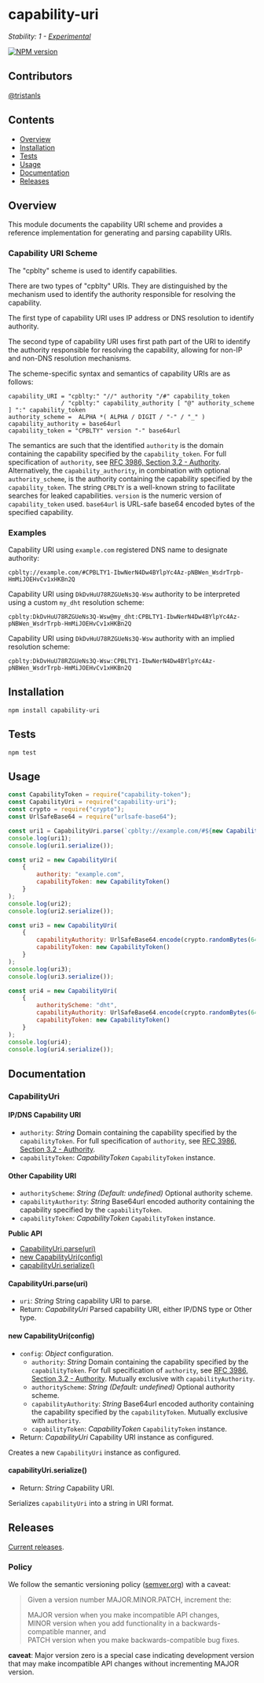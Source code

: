 # capability-uri

_Stability: 1 - [Experimental](https://github.com/tristanls/stability-index#stability-1---experimental)_

[![NPM version](https://badge.fury.io/js/capability-uri.png)](http://npmjs.org/package/capability-uri)

## Contributors

[@tristanls](https://github.com/tristanls)

## Contents

  * [Overview](#overview)
  * [Installation](#installation)
  * [Tests](#tests)
  * [Usage](#usage)
  * [Documentation](#documentation)
  * [Releases](#releases)

## Overview

This module documents the capability URI scheme and provides a reference implementation for generating and parsing capability URIs.

### Capability URI Scheme

The "cpblty" scheme is used to identify capabilities.

There are two types of "cpblty" URIs. They are distinguished by the mechanism used
to identify the authority responsible for resolving the capability.

The first type of capability URI uses IP address or DNS resolution to identify
authority.

The second type of capability URI uses first path part of the URI to identify the
authority responsible for resolving the capability, allowing for non-IP and non-DNS
resolution mechanisms.

The scheme-specific syntax and semantics of capability URIs are as follows:

```
capability_URI = "cpblty:" "//" authority "/#" capability_token
               / "cpblty:" capability_authority [ "@" authority_scheme ] ":" capability_token
authority_scheme =  ALPHA *( ALPHA / DIGIT / "-" / "_" )
capability_authority = base64url
capability_token = "CPBLTY" version "-" base64url
```

The semantics are such that the identified `authority` is the domain containing
the capability specified by the `capability_token`. For full specification of `authority`,
see [RFC 3986, Section 3.2 - Authority](https://tools.ietf.org/html/rfc3986#section-3.2).
Alternatively, the `capability_authority`, in combination with optional `authority_scheme`,
is the authority containing the capability specified by the `capability_token`.
The string `CPBLTY` is a well-known string to facilitate searches for leaked capabilities.
`version` is the numeric version of `capability_token` used. `base64url` is URL-safe base64
encoded bytes of the specified capability.

### Examples

Capability URI using `example.com` registered DNS name to designate authority:
```
cpblty://example.com/#CPBLTY1-IbwNerN4Dw4BYlpYc4Az-pNBWen_WsdrTrpb-HmMiJOEHvCv1xHKBn2Q
```

Capability URI using `DkDvHuU78RZGUeNs3Q-Wsw` authority to be interpreted using a
custom `my_dht` resolution scheme:
```
cpblty:DkDvHuU78RZGUeNs3Q-Wsw@my_dht:CPBLTY1-IbwNerN4Dw4BYlpYc4Az-pNBWen_WsdrTrpb-HmMiJOEHvCv1xHKBn2Q
```

Capability URI using `DkDvHuU78RZGUeNs3Q-Wsw` authority with an implied resolution scheme:
```
cpblty:DkDvHuU78RZGUeNs3Q-Wsw:CPBLTY1-IbwNerN4Dw4BYlpYc4Az-pNBWen_WsdrTrpb-HmMiJOEHvCv1xHKBn2Q
```

## Installation

    npm install capability-uri

## Tests

    npm test

## Usage

```javascript
const CapabilityToken = require("capability-token");
const CapabilityUri = require("capability-uri");
const crypto = require("crypto");
const UrlSafeBase64 = require("urlsafe-base64");

const uri1 = CapabilityUri.parse(`cpblty://example.com/#${new CapabilityToken().serialize()}`);
console.log(uri1);
console.log(uri1.serialize());

const uri2 = new CapabilityUri(
    {
        authority: "example.com",
        capabilityToken: new CapabilityToken()
    }
);
console.log(uri2);
console.log(uri2.serialize());

const uri3 = new CapabilityUri(
    {
        capabilityAuthority: UrlSafeBase64.encode(crypto.randomBytes(64)),
        capabilityToken: new CapabilityToken()
    }
);
console.log(uri3);
console.log(uri3.serialize());

const uri4 = new CapabilityUri(
    {
        authorityScheme: "dht",
        capabilityAuthority: UrlSafeBase64.encode(crypto.randomBytes(64)),
        capabilityToken: new CapabilityToken()
    }
);
console.log(uri4);
console.log(uri4.serialize());
```

## Documentation

### CapabilityUri

#### IP/DNS Capability URI

  * `authority`: _String_ Domain containing the capability specified by the `capabilityToken`. For full specification of `authority`, see [RFC 3986, Section 3.2 - Authority](https://tools.ietf.org/html/rfc3986#section-3.2).
  * `capabilityToken`: _CapabilityToken_ `CapabilityToken` instance.

#### Other Capability URI

  * `authorityScheme`: _String_ _(Default: undefined)_ Optional authority scheme.
  * `capabilityAuthority`: _String_ Base64url encoded authority containing the capability specified by the `capabilityToken`.
  * `capabilityToken`: _CapabilityToken_ `CapabilityToken` instance.

**Public API**
  * [CapabilityUri.parse(uri)](#capabilityuriparseuri)
  * [new CapabilityUri(config)](#new-capabilityuriconfig)
  * [capabilityUri.serialize()](#capabilityuriserialize)

#### CapabilityUri.parse(uri)

  * `uri`: _String_ String capability URI to parse.
  * Return: _CapabilityUri_ Parsed capability URI, either IP/DNS type or Other type.

#### new CapabilityUri(config)

  * `config`: _Object_ configuration.
    * `authority`: _String_ Domain containing the capability specified by the `capabilityToken`. For full specification of `authority`, see [RFC 3986, Section 3.2 - Authority](https://tools.ietf.org/html/rfc3986#section-3.2). Mutually exclusive with `capabilityAuthority`.
    * `authorityScheme`: _String_ _(Default: undefined)_ Optional authority scheme.
    * `capabilityAuthority`: _String_ Base64url encoded authority containing the capability specified by the `capabilityToken`. Mutually exclusive with `authority`.
    * `capabilityToken`: _CapabilityToken_ `CapabilityToken` instance.
  * Return: _CapabilityUri_ Capability URI instance as configured.

Creates a new `CapabilityUri` instance as configured.

#### capabilityUri.serialize()

  * Return: _String_ Capability URI.

Serializes `capabilityUri` into a string in URI format.

## Releases

[Current releases](https://github.com/capabilityio/capability-token/releases).

### Policy

We follow the semantic versioning policy ([semver.org](http://semver.org/)) with a caveat:

> Given a version number MAJOR.MINOR.PATCH, increment the:
>
>MAJOR version when you make incompatible API changes,<br/>
>MINOR version when you add functionality in a backwards-compatible manner, and<br/>
>PATCH version when you make backwards-compatible bug fixes.

**caveat**: Major version zero is a special case indicating development version that may make incompatible API changes without incrementing MAJOR version.
